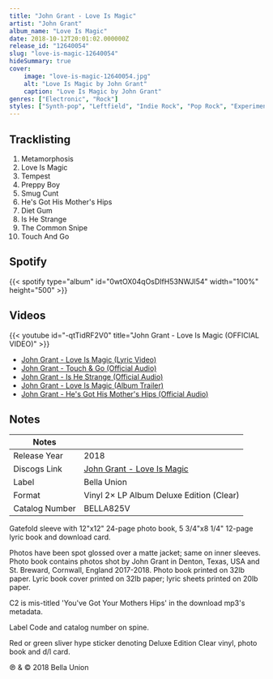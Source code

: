 ```yaml
---
title: "John Grant - Love Is Magic"
artist: "John Grant"
album_name: "Love Is Magic"
date: 2018-10-12T20:01:02.000000Z
release_id: "12640054"
slug: "love-is-magic-12640054"
hideSummary: true
cover:
    image: "love-is-magic-12640054.jpg"
    alt: "Love Is Magic by John Grant"
    caption: "Love Is Magic by John Grant"
genres: ["Electronic", "Rock"]
styles: ["Synth-pop", "Leftfield", "Indie Rock", "Pop Rock", "Experimental"]
---
```


## Tracklisting
1. Metamorphosis
2. Love Is Magic
3. Tempest
4. Preppy Boy
5. Smug Cunt
6. He's Got His Mother's Hips
7. Diet Gum
8. Is He Strange
9. The Common Snipe
10. Touch And Go


## Spotify
{{< spotify type="album" id="0wtOX04qOsDIfH53NWJl54" width="100%" height="500" >}}



## Videos
{{< youtube id="-qtTidRF2V0" title="John Grant - Love Is Magic (OFFICIAL VIDEO)" >}}
- [John Grant - Love Is Magic (Lyric Video)](https://www.youtube.com/watch?v=AEBCBcqYzoM)
- [John Grant - Touch & Go (Official Audio)](https://www.youtube.com/watch?v=-49B91A6mY0)
- [John Grant - Is He Strange (Official Audio)](https://www.youtube.com/watch?v=g4ObBiXnato)
- [John Grant - Love Is Magic (Album Trailer)](https://www.youtube.com/watch?v=mNFt_ECyFb8)
- [John Grant - He's Got His Mother's Hips (Official Audio)](https://www.youtube.com/watch?v=KrogQsF1Qes)

## Notes
| Notes          |             |
| ---------------| ----------- |
| Release Year   | 2018 |
| Discogs Link   | [John Grant - Love Is Magic](https://www.discogs.com/release/12640054-John-Grant-Love-Is-Magic) |
| Label          | Bella Union |
| Format         | Vinyl 2× LP Album Deluxe Edition (Clear) |
| Catalog Number | BELLA825V |

Gatefold sleeve with 12"x12" 24-page photo book, 5 3/4"x8 1/4" 12-page lyric book and download card.

Photos have been spot glossed over a matte jacket; same on inner sleeves. Photo book contains photos shot by John Grant in Denton, Texas, USA and St. Breward, Cornwall, England 2017-2018. Photo book printed on 32lb paper. Lyric book cover printed on 32lb paper; lyric sheets printed on 20lb paper.

C2 is mis-titled 'You've Got Your Mothers Hips' in the download mp3's metadata.

Label Code and catalog number on spine.

Red or green sliver hype sticker denoting Deluxe Edition Clear vinyl, photo book and d/l card.

℗ & © 2018 Bella Union
